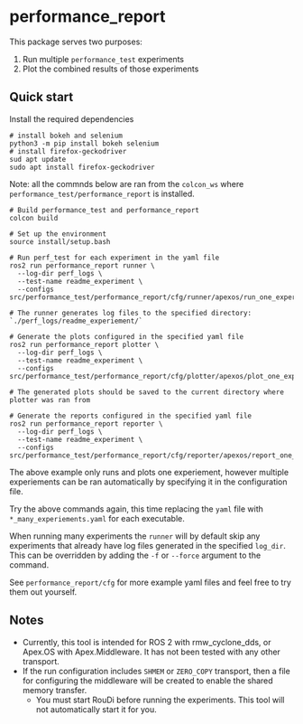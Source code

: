# performance_report

This package serves two purposes:

1. Run multiple `performance_test` experiments
2. Plot the combined results of those experiments

## Quick start

Install the required dependencies

```
# install bokeh and selenium
python3 -m pip install bokeh selenium
# install firefox-geckodriver
sud apt update
sudo apt install firefox-geckodriver
```

Note: all the commnds below are ran from the `colcon_ws` where `performance_test/performance_report` is installed.

```
# Build performance_test and performance_report
colcon build

# Set up the environment
source install/setup.bash

# Run perf_test for each experiment in the yaml file
ros2 run performance_report runner \
  --log-dir perf_logs \
  --test-name readme_experiment \
  --configs src/performance_test/performance_report/cfg/runner/apexos/run_one_experiment.yaml

# The runner generates log files to the specified directory: `./perf_logs/readme_experiement/`

# Generate the plots configured in the specified yaml file
ros2 run performance_report plotter \
  --log-dir perf_logs \
  --test-name readme_experiment \
  --configs src/performance_test/performance_report/cfg/plotter/apexos/plot_one_experiment.yaml

# The generated plots should be saved to the current directory where plotter was ran from

# Generate the reports configured in the specified yaml file
ros2 run performance_report reporter \
  --log-dir perf_logs \
  --test-name readme_experiment \
  --configs src/performance_test/performance_report/cfg/reporter/apexos/report_one_experiment.yaml
```

The above example only runs and plots one experiement, however multiple experiements can be ran
automatically by specifying it in the configuration file.

Try the above commands again, this time replacing the `yaml` file with `*_many_experiements.yaml`
for each executable.

When running many experiments the `runner` will by default skip any experiments that already have
log files generated in the specified `log_dir`. This can be overridden by adding the `-f` or
`--force` argument to the command.

See `performance_report/cfg` for more example yaml files and feel free to try them out yourself.

## Notes

- Currently, this tool is intended for ROS 2 with rmw_cyclone_dds, or Apex.OS with
  Apex.Middleware. It has not been tested with any other transport.
- If the run configuration includes `SHMEM` or `ZERO_COPY` transport, then a file for
  configuring the middleware will be created to enable the shared memory transfer.
  - You must start RouDi before running the experiments. This tool will not automatically
    start it for you.
